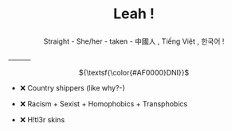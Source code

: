 # <p align="center">Leah !</p>

  <p align="center">Straight - She/her - taken - 中國人 , Tiếng Việt , 한국어 !</p>
_______

 <p align="center">${\textsf{\color{#AF0000}DNI}}$</p>

- ❌ Country shippers (like why?-)

- ❌ Racism + Sexist + Homophobics + Transphobics

- ❌ H!tl3r skins






